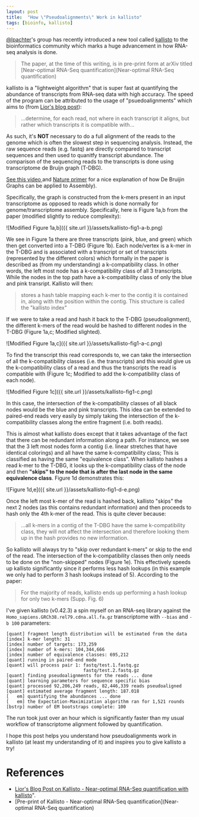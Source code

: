 ```yaml
---
layout: post
title:  "How \"Pseudoalignments\" Work in kallisto"
tags: [bioinfo, kallisto]
---
```


[@lpachter](https://twitter.com/lpachter)'s group has recently introduced a new tool called [kallisto](http://pachterlab.github.io/kallisto/) to the bioinformatics community which marks a huge advancement in how RNA-seq analysis is done. 

> The paper, at the time of this writing, is in pre-print form at arXiv titled [Near-optimal RNA-Seq quantification](Near-optimal RNA-Seq quantification)

kallisto is a "lightweight algorithm" that is super fast at quantifying the abundance of transcripts from RNA-seq data with high accuracy. The speed of the program can be attributed to the usage of "psuedoalignments" which aims to (from [Lior's blog post](https://liorpachter.wordpress.com/2015/05/10/near-optimal-rna-seq-quantification-with-kallisto/)):

> ...determine, for each read, not where in each transcript it aligns, but rather which transcripts it is compatible with...

As such, it's **NOT** necessary to do a full alignment of the reads to the genome which is often the slowest step in sequencing analysis. Instead, the raw sequence reads (e.g. fastq) are directly compared to transcript sequences and then used to quanitfy transcript abundance. The comparison of the sequencing reads to the transcripts is done using transcriptome de Bruijn graph (T-DBG).

[See this video ](https://www.youtube.com/watch?v=f-ecmECK7lw) and [Nature primer](http://www.nature.com/nbt/journal/v29/n11/full/nbt.2023.html) for a nice explanation of how De Bruijin Graphs can be applied to Assembly). 

Specifically, the graph is constructed from the k-mers present in an input transcriptome as opposed to reads which is done normally for genome/transcriptome assembly. Specifically, here is Figure 1a,b from the paper (modified slightly to reduce complexity):

![Modified Figure 1a,b]({{ site.url }}/assets/kallisto-fig1-a-b.png)

We see in Figure 1a there are three transcripts (pink, blue, and green) which then get converted into a T-DBG (Figure 1b). Each node/vertex is a k-mer in the T-DBG and is associated with a transcript or set of transcripts (represented by the different colors) which formally in the paper is described as (from my understanding) a k-compatibility class. In other words, the left most node has a k-compatibility class of all 3 transcripts. While the nodes in the top path have a k-compatibility class of only the blue and pink transript. Kallisto will then:

> stores a hash table mapping each k-mer to the contig it is contained in, along with the position within the contig. This structure is called the "kallisto index"

If we were to take a read and hash it back to the T-DBG (pseudoalignment), the different k-mers of the read would be hashed to different nodes in the T-DBG (Figure 1a,c; Modified slighted). 

![Modified Figure 1a,c]({{ site.url }}/assets/kallisto-fig1-a-c.png)

To find the transcript this read corresponds to, we can take the intersection of all the k-compatibility classes (i.e. the transcripts) and this would give us the k-compatibility class of a read and thus the transcripts the read is compatible with (Figure 1c; Modified to add the k-compatibility class of each node). 

![Modified Figure 1c]({{ site.url }}/assets/kallisto-fig1-c.png)

In this case, the intersection of the k-compatibility classes of all black nodes would be the blue and pink transcripts. This idea can be extended to paired-end reads very easily by simply taking the intersection of the k-compatibility classes along the entire fragment (i.e. both reads). 

This is almost what kallisto does except that it takes advantage of the fact that there can be redundant information along a path. For instance, we see that the 3 left most nodes form a contig (i.e. linear stretches that have identical colorings) and all have the same k-compatibility class; This is classified as having the same "equivalence class". When kallisto hashes a read k-mer to the T-DBG, it looks up the k-compatibility class of the node and then **"skips" to the node that is after the last node in the same equivalence class**. Figure 1d demonstrates this:

![Figure 1d,e]({{ site.url }}/assets/kallisto-fig1-d-e.png)

Once the left most k-mer of the read is hashed back, kallisto "skips" the next 2 nodes (as this contains redundant information) and then proceeds to hash only the 4th k-mer of the read. This is quite clever because:

> ...all k-mers in a contig of the T-DBG have the same k-compatibility class, they will not affect the intersection and therefore looking them up in the hash provides no new information. 

So kallisto will always try to "skip over redundant k-mers" or skip to the end of the read. The intersection of the k-compatibility classes then only needs to be done on the "non-skipped" nodes (Figure 1e). This effectively speeds up kallisto significantly since it performs less hash lookups (in this example we only had to perform 3 hash lookups instead of 5). According to the paper:

> For the majority of reads, kallisto ends up performing a hash lookup for only two k-mers (Supp. Fig. 6)

I've given kallisto (v0.42.3) a spin myself on an RNA-seq library against the `Homo_sapiens.GRCh38.rel79.cdna.all.fa.gz` transcriptome with `--bias` and `-b 100` parameters:

```
[quant] fragment length distribution will be estimated from the data
[index] k-mer length: 31
[index] number of targets: 173,259
[index] number of k-mers: 104,344,666
[index] number of equivalence classes: 695,212
[quant] running in paired-end mode
[quant] will process pair 1: fastq/test.1.fastq.gz
                             fastq/test.2.fastq.gz
[quant] finding pseudoalignments for the reads ... done
[quant] learning parameters for sequence specific bias
[quant] processed 92,206,249 reads, 82,446,339 reads pseudoaligned
[quant] estimated average fragment length: 187.018
[   em] quantifying the abundances ... done
[   em] the Expectation-Maximization algorithm ran for 1,521 rounds
[bstrp] number of EM bootstraps complete: 100
```

The run took just over an hour which is significantly faster than my usual workflow of transcriptome alignment followed by quantification. 

I hope this post helps you understand how pseudoalignments work in kallisto (at least my understanding of it) and inspires you to give kallisto a try!

# References

* [Lior's Blog Post on Kallisto - Near-optimal RNA-Seq quantification with kallisto](https://liorpachter.wordpress.com/2015/05/10/near-optimal-rna-seq-quantification-with-kallisto/)".
* [Pre-print of Kallisto - Near-optimal RNA-Seq quantification](Near-optimal RNA-Seq quantification)
